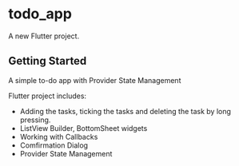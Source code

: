 # todo_app

A new Flutter project.

## Getting Started

A simple to-do app with Provider State Management

Flutter project includes:

- Adding the tasks, ticking the tasks and deleting the task by long pressing.
- ListView Builder, BottomSheet widgets
- Working with Callbacks
- Comfirmation Dialog
- Provider State Management


